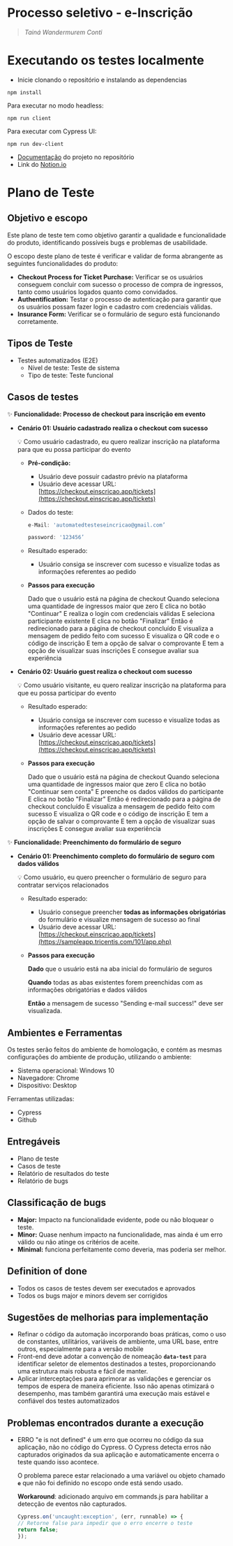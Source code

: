 
# Processo seletivo - e-Inscrição

> *Tainá Wandermurem Conti*
> 

# **Executando os testes localmente** 
- Inicie clonando o repositório e instalando as dependencias
```
npm install
```
Para executar no modo headless:
```
npm run client
```
Para executar com Cypress UI:
```
npm run dev-client
```

- [Documentação](./doc-pdf.pdf) do projeto no repositório 
- Link do [Notion.io](https://www.notion.so/Processo-seletivo-e-Inscri-o-be2114656f37455eb7a2bbeb1a07686a?pvs=4)


# **Plano de Teste**

## Objetivo e escopo

Este plano de teste tem como objetivo garantir a qualidade e funcionalidade do produto, identificando possíveis bugs e problemas de usabilidade.

O escopo deste plano de teste é verificar e validar de forma abrangente as seguintes funcionalidades do produto:

- **Checkout Process for Ticket Purchase:** Verificar se os usuários conseguem concluir com sucesso o processo de compra de ingressos, tanto como usuários logados quanto como convidados.
- **Authentification:** Testar o processo de autenticação para garantir que os usuários possam fazer login e cadastro com credenciais válidas.
- **Insurance Form:** Verificar se o formulário de seguro está funcionando corretamente.

## Tipos de Teste

- Testes automatizados (E2E)
    - Nível de teste: Teste de sistema
    - Tipo de teste: Teste funcional

## Casos de testes

✨ **Funcionalidade: Processo de checkout para inscrição em evento**

- **Cenário 01: Usuário cadastrado realiza o checkout com sucesso**
    
    <aside>
    💡 Como usuário cadastrado, eu quero realizar inscrição na plataforma para que eu possa participar do evento
    
    </aside>
    
    - **Pré-condição:**
        - Usuário deve possuir cadastro prévio na plataforma
        - Usuário deve acessar URL: [https://checkout.einscricao.app/tickets](https://checkout.einscricao.app/tickets)
    - Dados do teste:
        
        ```jsx
        e-Mail: 'automatedtesteseincricao@gmail.com’
        ```
        
        ```jsx
        password: '123456’
        ```
        
    - Resultado esperado:
        - Usuário consiga se inscrever com sucesso e visualize todas as informações referentes ao pedido
    - ****Passos para execução****
        
        Dado que o usuário está na página de checkout
        Quando seleciona uma quantidade de ingressos maior que zero
        E clica no botão "Continuar"
        E realiza o login com credenciais válidas
        E seleciona participante existente
        E clica no botão "Finalizar"
        Então é redirecionado para a página de checkout concluído
        E visualiza a mensagem de pedido feito com sucesso
        E visualiza o QR code e o código de inscrição
        E tem a opção de salvar o comprovante
        E tem a opção de visualizar suas inscrições
        E consegue avaliar sua experiência
        
- **Cenário 02: Usuário guest realiza o checkout com sucesso**
    
    <aside>
    💡 Como usuário visitante, eu quero realizar inscrição na plataforma para que eu possa participar do evento
    
    </aside>
    
    - Resultado esperado:
        - Usuário consiga se inscrever com sucesso e visualize todas as informações referentes ao pedido
        - Usuário deve acessar URL: [https://checkout.einscricao.app/tickets](https://checkout.einscricao.app/tickets)
        
    - ****Passos para execução****
        
        Dado que o usuário está na página de checkout
        Quando seleciona uma quantidade de ingressos maior que zero
        E clica no botão "Continuar sem conta"
        E preenche os dados válidos do participante
        E clica no botão "Finalizar"
        Então é redirecionado para a página de checkout concluído
        E visualiza a mensagem de pedido feito com sucesso
        E visualiza o QR code e o código de inscrição
        E tem a opção de salvar o comprovante
        E tem a opção de visualizar suas inscrições
        E consegue avaliar sua experiência
        
    

✨ **Funcionalidade: Preenchimento do formulário de seguro**

- **Cenário 01: Preenchimento completo do formulário de seguro com dados válidos**
    
    <aside>
    💡 Como usuário, eu quero preencher o formulário de seguro para contratar serviços relacionados
    
    </aside>
    
    - Resultado esperado:
        - Usuário consegue preencher **todas as informações obrigatórias** do formulário e visualize mensagem de sucesso ao final
        - Usuário deve acessar URL: [https://checkout.einscricao.app/tickets](https://sampleapp.tricentis.com/101/app.php)
    - ****Passos para execução****
        
        **Dado** que o usuário está na aba inicial do formulário de seguros
        
        **Quando** todas as abas existentes forem preenchidas com as informações obrigatórias e dados válidos
        
        **Então** a mensagem de sucesso "Sending e-mail success!" deve ser visualizada.
        

## Ambientes e Ferramentas

Os testes serão feitos do ambiente de homologação, e contém as mesmas
configurações do ambiente de produção, utilizando o ambiente:

- Sistema operacional: Windows 10
- Navegadore: Chrome
- Dispositivo: Desktop

Ferramentas utilizadas: 

- Cypress
- Github

## Entregáveis

- Plano de teste
- Casos de teste
- Relatório de resultados do teste
- Relatório de bugs

## Classificação de bugs

- **Major:** Impacto na funcionalidade evidente, pode ou não bloquear o teste.
- **Minor:** Quase nenhum impacto na funcionalidade, mas ainda é um erro válido ou não atinge os critérios de aceite.
- **Minimal:** funciona perfeitamente como deveria, mas poderia ser melhor.

## Definition of done

- Todos os casos de testes devem ser executados e aprovados
- Todos os bugs major e minors devem ser corrigidos

## Sugestões de melhorias para implementação

- Refinar o código da automação incorporando boas práticas, como o uso de constantes, utilitários, variáveis de ambiente, uma URL base, entre outros, especialmente para a versão mobile
- Front-end deve adotar a convenção de nomeação **`data-test`** para identificar seletor de elementos destinados a testes, proporcionando uma estrutura mais robusta e fácil de manter.
- Aplicar interceptações para aprimorar as validações e gerenciar os tempos de espera de maneira eficiente. Isso não apenas otimizará o desempenho, mas também garantirá uma execução mais estável e confiável dos testes automatizados

## Problemas encontrados durante a execução

- ERRO  "e is not defined" é um erro que ocorreu no código da sua aplicação, não no código do Cypress. O Cypress detecta erros não capturados originados da sua aplicação e automaticamente encerra o teste quando isso acontece.
    
    O problema parece estar relacionado a uma variável ou objeto chamado **`e`** que não foi definido no escopo onde está sendo usado. 
    
    **Workaround**: adicionado arquivo em commands.js para habilitar a detecção de eventos não capturados. 
    
    ```jsx
    Cypress.on('uncaught:exception', (err, runnable) => {
    // Retorne false para impedir que o erro encerre o teste
    return false;
    });
    ```

